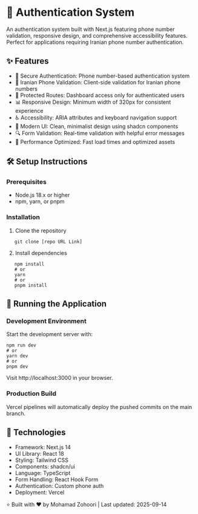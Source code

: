 # 📱 Authentication System

An authentication system built with Next.js featuring phone number validation, responsive design, and comprehensive accessibility features. Perfect for applications requiring Iranian phone number authentication.

## ✨ Features

- 🔐 Secure Authentication: Phone number-based authentication system
- 📱 Iranian Phone Validation: Client-side validation for Iranian phone numbers
- 🔄 Protected Routes: Dashboard access only for authenticated users
- 📊 Responsive Design: Minimum width of 320px for consistent experience
- ♿ Accessibility: ARIA attributes and keyboard navigation support
- 🎨 Modern UI: Clean, minimalist design using shadcn components
- 🔍 Form Validation: Real-time validation with helpful error messages
- 🚀 Performance Optimized: Fast load times and optimized assets

## 🛠️ Setup Instructions

### Prerequisites

- Node.js 18.x or higher
- npm, yarn, or pnpm

### Installation

1. Clone the repository
```
   git clone [repo URL Link]
```

2. Install dependencies
```
   npm install
   # or
   yarn
   # or
   pnpm install
```


## 🚀 Running the Application

### Development Environment

Start the development server with:
```
npm run dev
# or
yarn dev
# or
pnpm dev
```

Visit http://localhost:3000 in your browser.

### Production Build

Vercel pipelines will automatically deploy the pushed commits on the main branch.


## 🔧 Technologies

- Framework: Next.js 14
- UI Library: React 18
- Styling: Tailwind CSS
- Components: shadcn/ui
- Language: TypeScript
- Form Handling: React Hook Form
- Authentication: Custom phone auth
- Deployment: Vercel

⭐ Built with ❤️ by Mohamad Zohoori | Last updated: 2025-09-14
